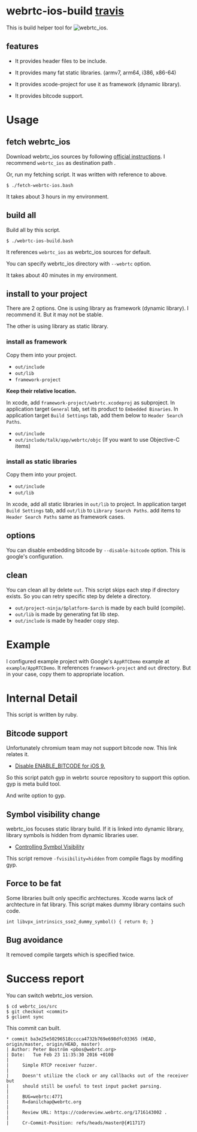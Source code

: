 # webrtc-ios-build [travis](https://travis-ci.org/smircea1/webrtc-ios-build.svg?branch=master)

This is build helper tool for ![webrtc_ios](https://webrtc.org/native-code/ios/).

## features

- It provides header files to be include.

- It provides many fat static libraries. (armv7, arm64, i386, x86-64)

- It provides xcode-project for use it as framework (dynamic library).

- It provides bitcode support.

# Usage

## fetch webrtc_ios

Download webrtc_ios sources by following [official instructions](https://webrtc.org/native-code/development/).
I recommend `webrtc_ios` as destination path .

Or, run my fetching script. It was written with reference to above.

```
$ ./fetch-webrtc-ios.bash
```

It takes about 3 hours in my environment.

## build all

Build all by this script.

```
$ ./webrtc-ios-build.bash
```

It references `webrtc_ios` as webrtc_ios sources for default.

You can specify webrtc_ios directory with `--webrtc` option.

It takes about 40 minutes in my environment.

## install to your project

There are 2 options.
One is using library as framework (dynamic library).
I recommend it. But it may not be stable.

The other is using library as static library.

### install as framework

Copy them into your project.

- `out/include`
- `out/lib`
- `framework-project`

**Keep their relative location.**

In xcode, add `framework-project/webrtc.xcodeproj` as subproject.
In application target `General` tab, set its product to `Embedded Binaries`.
In application target `Build Settings` tab, add them below to `Header Search Paths`.

- `out/include`
- `out/include/talk/app/webrtc/objc` (If you want to use Objective-C items)

### install as static libraries

Copy them into your project.

- `out/include`
- `out/lib`

In xcode, add all static libraries in `out/lib` to project.
In application target `Build Settings` tab,
add `out/lib` to `Library Search Paths`.
add items to `Header Search Paths` same as framework cases. 

## options

You can disable embedding bitcode by `--disable-bitcode` option.
This is google's configuration.

## clean

You can clean all by delete `out`.
This script skips each step if directory exists.
So you can retry specific step by delete a directory.

- `out/project-ninja/$platform-$arch` is made by each build (compile).
- `out/lib` is made by generating fat lib step.
- `out/include` is made by header copy step.

# Example

I configured example project with Google's `AppRTCDemo` example at `example/AppRTCDemo`.
It references `framework-project` and `out` directory.
But in your case, copy them to appropriate location.

# Internal Detail

This script is written by ruby.

## Bitcode support

Unfortunately chromium team may not support bitcode now.
This link relates it.

- [Disable ENABLE_BITCODE for iOS 9.](https://groups.google.com/a/chromium.org/forum/#!topic/chromium-reviews/MEca51xoey8)

So this script patch gyp in webrtc source repository to support this option.
gyp is meta build tool.

And write option to gyp.

## Symbol visibility change

webrtc_ios focuses static library build.
If it is linked into dynamic library,
library symbols is hidden from dynamic libraries user.

- [Controlling Symbol Visibility](https://developer.apple.com/library/mac/documentation/DeveloperTools/Conceptual/CppRuntimeEnv/Articles/SymbolVisibility.html)

This script remove `-fvisibility=hidden` from compile flags by modifing gyp.

## Force to be fat

Some libraries built only specific archtectures.
Xcode warns lack of archtecture in fat library.
This script makes dummy library contains such code.

```
int libvpx_intrinsics_sse2_dummy_symbol() { return 0; }
```

## Bug avoidance

It removed compile targets which is specified twice.

# Success report

You can switch webrtc_ios version.

```
$ cd webrtc_ios/src
$ git checkout <commit>
$ gclient sync
```

This commit can built.

```
* commit ba3e25e50296518cccca4732b769e698dfc03365 (HEAD, origin/master, origin/HEAD, master)
| Author: Peter Boström <pbos@webrtc.org>
| Date:   Tue Feb 23 11:35:30 2016 +0100
| 
|     Simple RTCP receiver fuzzer.
|     
|     Doesn't utilize the clock or any callbacks out of the receiver but
|     should still be useful to test input packet parsing.
|     
|     BUG=webrtc:4771
|     R=danilchap@webrtc.org
|     
|     Review URL: https://codereview.webrtc.org/1716143002 .
|     
|     Cr-Commit-Position: refs/heads/master@{#11717}
```




